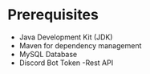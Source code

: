 # Prerequisites

- Java Development Kit (JDK)
- Maven for dependency management
- MySQL Database
- Discord Bot Token
-Rest API
